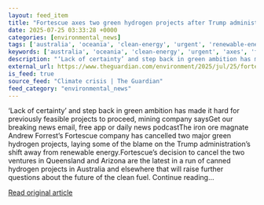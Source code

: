 ```yaml
---
layout: feed_item
title: "Fortescue axes two green hydrogen projects after Trump administration’s shift on renewables"
date: 2025-07-25 03:33:28 +0000
categories: [environmental_news]
tags: ['australia', 'oceania', 'clean-energy', 'urgent', 'renewable-energy']
keywords: ['australia', 'oceania', 'clean-energy', 'urgent', 'axes', 'fortescue', 'green', 'renewable-energy']
description: "‘Lack of certainty’ and step back in green ambition has made it hard for previously feasible projects to proceed, mining company saysGet our breaking news em..."
external_url: https://www.theguardian.com/environment/2025/jul/25/fortescue-cancels-green-hydrogen-projects-trump-us-policy-renewable-energy
is_feed: true
source_feed: "Climate crisis | The Guardian"
feed_category: "environmental_news"
---
```


‘Lack of certainty’ and step back in green ambition has made it hard for previously feasible projects to proceed, mining company saysGet our breaking news email, free app or daily news podcastThe iron ore magnate Andrew Forrest’s Fortescue company has cancelled two major green hydrogen projects, laying some of the blame on the Trump administration’s shift away from renewable energy.Fortescue’s decision to cancel the two ventures in Queensland and Arizona are the latest in a run of canned hydrogen projects in Australia and elsewhere that will raise further questions about the future of the clean fuel. Continue reading...

[Read original article](https://www.theguardian.com/environment/2025/jul/25/fortescue-cancels-green-hydrogen-projects-trump-us-policy-renewable-energy)
